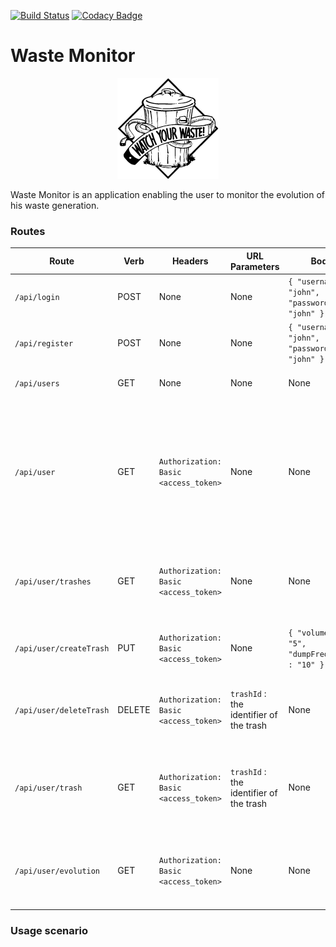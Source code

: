 [![Build Status](https://travis-ci.org/sallareznov/waste-monitor.svg?branch=master)](https://travis-ci.org/sallareznov/waste-monitor) [![Codacy Badge](https://api.codacy.com/project/badge/grade/cfc103c241ce409f9c1ee89d9c0b6981)](https://www.codacy.com/app/sallareznov/waste-monitor)

# Waste Monitor

<p align="center">
  <img alt="Logo2" src="public/images/logo2.png">
</p>

Waste Monitor is an application enabling the user to monitor the evolution of his waste generation.

### Routes

| Route | Verb | Headers | URL Parameters | Body | Description |
| ----- | ---- | ------- | -------------- | ---- | ----------- |
| ```/api/login``` | POST | None | None | ```{ "username" : "john", "password" : "john" }``` | Attempts to log the user |
| ```/api/register``` | POST | None | None | ```{ "username" : "john", "password" : "john" }``` | Attempts to register a new user |
| ```/api/users``` | GET | None | None | None | Lists the registered users |
| ```/api/user``` | GET | ```Authorization: Basic <access_token>``` | None | None | Shows informations about the authenticated user (his username, the number of trashes he owns and the total waste volume that are in his trashes) |
| ```/api/user/trashes``` | GET | ```Authorization: Basic <access_token>``` | None | None | Shows informations about the trashes owned by the authenticated user |
| ```/api/user/createTrash``` | PUT | ```Authorization: Basic <access_token>``` | None | ```{ "volume" : "5", "dumpFrequency" : "10" }``` | Creates a new trash for the authenticated user |
| ```/api/user/deleteTrash``` | DELETE | ```Authorization: Basic <access_token>``` | ```trashId``` : the identifier of the trash | None | Deletes the specified trash owned by the authenticated user |
| ```/api/user/trash``` | GET | ```Authorization: Basic <access_token>``` | ```trashId``` : the identifier of the trash | None | Shows informations about the selected trash owned by the authenticated user |
| ```/api/user/evolution``` | GET | ```Authorization: Basic <access_token>``` | None | None | Shows informations about the evolution of the authenticated user's waste |

### Usage scenario
